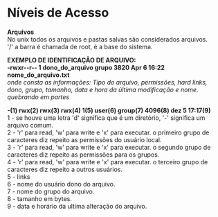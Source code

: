 # Níveis de Acesso

**Arquivos**  
No unix todos os arquivos e pastas salvas são considerados arquivos.  
'/' a barra é chamada de root, é a base do sistema.  

**EXEMPLO DE IDENTIFICAÇÃO DE ARQUIVO:**  
**-rwxr--r-- 1 dono_do_arquivo grupo 3820 Apr 6 16:22 nome_do_arquivo.txt**   
*_onde consta as informações: Tipo do arquivo, permissões, hard links, dono, grupo, tamanho, data e hora da última modificação e nome._*  
*_quebrando em partes_*   

**-(1) rwx(2) rwx(3) rwx(4) 1(5) user(6) group(7) 4096(8) dez 5 17:17(9)**  
 1 - se houve uma letra 'd' significa que é um diretório, '-' significa um arquivo comum.  
 2 - 'r' para read, 'w' para write e 'x' para executar. o primeiro grupo de caracteres diz repeito as permissões do usuário local.  
 3 - 'r' para read, 'w' para write e 'x' para executar. o segundo grupo de caracteres diz repeito as permissões para os grupos.  
 4 - 'r' para read, 'w' para write e 'x' para executar. o terceiro grupo de caracteres diz repeito a outros usuários.  
 5 - links  
 6 - nome do usuário dono do arquivo.  
 7 - nome do grupo do arquivo.  
 8 - tamanho em bytes.  
 9 - data e horário da ultima alteração do arquivo.  
